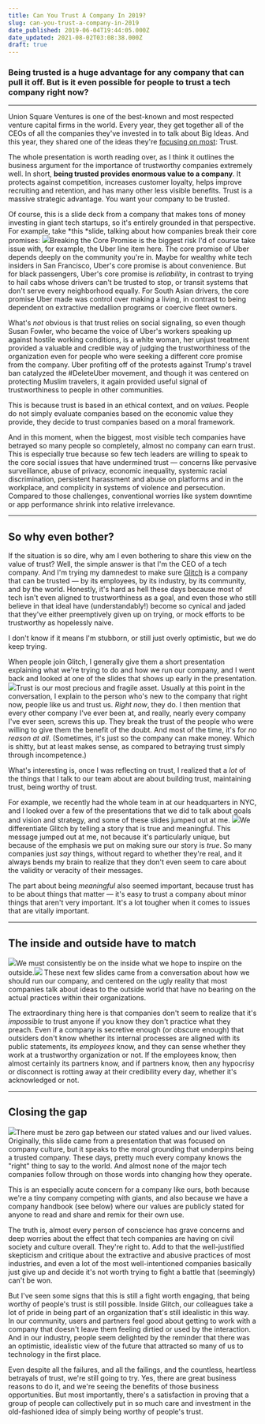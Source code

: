 ```yaml
---
title: Can You Trust A Company In 2019?
slug: can-you-trust-a-company-in-2019
date_published: 2019-06-04T19:44:05.000Z
date_updated: 2021-08-02T03:08:38.000Z
draft: true
---
```


### Being trusted is a huge advantage for any company that can pull it off. But is it even possible for people to trust a tech company right now?

---

Union Square Ventures is one of the best-known and most respected venture capital firms in the world. Every year, they get together all of the CEOs of all the companies they've invested in to talk about Big Ideas. And this year, they shared one of the ideas they're [focusing on most](https://www.usv.com/blog/trusted-brands): Trust.

The whole presentation is worth reading over, as I think it outlines the business argument for the importance of trustworthy companies extremely well. In short, **being trusted provides enormous value to a company**. It protects against competition, increases customer loyalty, helps improve recruiting and retention, and has many other less visible benefits. Trust is a massive strategic advantage. You want your company to be trusted.

Of course, this is a slide deck from a company that makes tons of money investing in giant tech startups, so it's entirely grounded in that perspective. For example, take *this *slide, talking about how companies break their core promises:
![](__GHOST_URL__/content/images/2019/06/USV---Trusted-Brands.png)Breaking the Core Promise is the biggest risk
I'd of course take issue with, for example, the Uber line item here. The core promise of Uber depends deeply on the community you're in. Maybe for wealthy white tech insiders in San Francisco, Uber's core promise is about convenience. But for black passengers, Uber's core promise is *reliability*, in contrast to trying to hail cabs whose drivers can't be trusted to stop, or transit systems that don't serve every neighborhood equally. For South Asian drivers, the core promise Uber made was control over making a living, in contrast to being dependent on extractive medallion programs or coercive fleet owners.

What's *not* obvious is that trust relies on social signaling, so even though Susan Fowler, who became the voice of Uber's workers speaking up against hostile working conditions, is a white woman, her unjust treatment provided a valuable and credible way of judging the trustworthiness of the organization even for people who were seeking a different core promise from the company. Uber profiting off of the protests against Trump's travel ban catalyzed the #DeleteUber movement, and though it was centered on protecting Muslim travelers, it again provided useful signal of trustworthiness to people in other communities.

This is because trust is based in an ethical context, and on *values*. People do not simply evaluate companies based on the economic value they provide, they decide to trust companies based on a moral framework.

And in this moment, when the biggest, most visible tech companies have betrayed so many people so completely, almost no company can earn trust. This is especially true because so few tech leaders are willing to speak to the core social issues that have undermined trust — concerns like pervasive surveillance, abuse of privacy, economic inequality, systemic racial discrimination, persistent harassment and abuse on platforms and in the workplace, and complicity in systems of violence and persecution. Compared to those challenges, conventional worries like system downtime or app performance shrink into relative irrelevance.

---

## So why even bother?

If the situation is so dire, why am I even bothering to share this view on the value of trust? Well, the simple answer is that I'm the CEO of a tech company. And I'm trying my damnedest to make sure [Glitch](https://glitch.com/) is a company that can be trusted — by its employees, by its industry, by its community, and by the world. Honestly, it's hard as hell these days because most of tech isn't even aligned to trustworthiness as a goal, and even those who still believe in that ideal have (understandably!) become so cynical and jaded that they've either preemptively given up on trying, or mock efforts to be trustworthy as hopelessly naive.

I don't know if it means I'm stubborn, or still just overly optimistic, but we do keep trying.

When people join Glitch, I generally give them a short presentation explaining what we're trying to do and how we run our company, and I went back and looked at one of the slides that shows up early in the presentation.
![](__GHOST_URL__/content/images/2019/06/welcome-to-glitch.001.png)Trust is our most precious and fragile asset.
Usually at this point in the conversation, I explain to the person who's new to the company that right now, people like us and trust us. *Right now*, they do. I then mention that every other company I've ever been at, and really, nearly every company I've ever seen, screws this up. They break the trust of the people who were willing to give them the benefit of the doubt. And most of the time, it's for *no reason at all*. (Sometimes, it's just so the company can make money. Which is shitty, but at least makes sense, as compared to betraying trust simply through incompetence.)

What's interesting is, once I was reflecting on trust, I realized that a *lot* of the things that I talk to our team about are about building trust, maintaining trust, being worthy of trust. 

For example, we recently had the whole team in at our headquarters in NYC, and I looked over a few of the presentations that we did to talk about goals and vision and strategy, and some of these slides jumped out at me.
![](__GHOST_URL__/content/images/2019/06/Glitch-Onsite---Vision---Strategy.png)We differentiate Glitch by telling a story that is true and meaningful.
This message jumped out at me, not because it's particularly unique, but because of the emphasis we put on making sure our story is *true*. So many companies just *say* things, without regard to whether they're real, and it always bends my brain to realize that they don't even seem to care about the validity or veracity of their messages.

The part about being *meaningful* also seemed important, because trust has to be about things that matter — it's easy to trust a company about minor things that aren't very important. It's a lot tougher when it comes to issues that are vitally important.

---

## The inside and outside have to match
![](__GHOST_URL__/content/images/2019/06/Glitch-Onsite---Vision---Strategy--1-.png)We must consistently be on the inside what we hope to inspire on the outside.![](__GHOST_URL__/content/images/2019/06/Glitch-Onsite---Vision---Strategy--2-.png)
These next few slides came from a conversation about how we should run our company, and centered on the ugly reality that most companies talk about ideas to the outside world that have no bearing on the actual practices within their organizations.

The extraordinary thing here is that companies don't seem to realize that it's *impossible* to trust anyone if you know they don't practice what they preach. Even if a company is secretive enough (or obscure enough) that outsiders don't know whether its internal processes are aligned with its public statements, its *employees* know, and they can sense whether they work at a trustworthy organization or not. If the employees know, then almost certainly its partners know, and if partners know, then any hypocrisy or disconnect is rotting away at their credibility every day, whether it's acknowledged or not.

---

## Closing the gap
![](__GHOST_URL__/content/images/2019/06/Glitch-Onsite---Vision---Strategy--3-.png)There must be zero gap between our stated values and our lived values.
Originally, this slide came from a presentation that was focused on company culture, but it speaks to the moral grounding that underpins being a trusted company. These days, pretty much every company knows the "right" thing to say to the world. And almost none of the major tech companies follow through on those words into changing how they operate.

This is an especially acute concern for a company like ours, both because we're a tiny company competing with giants, and also because we have a company handbook (see below) where our values are publicly stated for anyone to read and share and remix for their own use.

The truth is, almost every person of conscience has grave concerns and deep worries about the effect that tech companies are having on civil society and culture overall. They're right to. Add to that the well-justified skepticism and critique about the extractive and abusive practices of most industries, and even a lot of the most well-intentioned companies basically just give up and decide it's not worth trying to fight a battle that (seemingly) can't be won.

But I've seen some signs that this is still a fight worth engaging, that being worthy of people's trust is still possible. Inside Glitch, our colleagues take a lot of pride in being part of an organization that's still idealistic in this way. In our community, users and partners feel good about getting to work with a company that doesn't leave them feeling dirtied or used by the interaction. And in our industry, people seem delighted by the reminder that there was an optimistic, idealistic view of the future that attracted so many of us to technology in the first place.

Even despite all the failures, and all the failings, and the countless, heartless betrayals of trust, we're still going to try. Yes, there are great business reasons to do it, and we're seeing the benefits of those business opportunities. But most importantly, there's a satisfaction in proving that a group of people can collectively put in so much care and investment in the old-fashioned idea of simply being worthy of people's trust.
